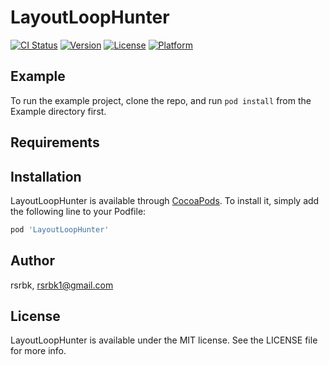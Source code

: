 # LayoutLoopHunter

[![CI Status](https://img.shields.io/travis/rsrbk/LayoutLoopHunter.svg?style=flat)](https://travis-ci.org/rsrbk/LayoutLoopHunter)
[![Version](https://img.shields.io/cocoapods/v/LayoutLoopHunter.svg?style=flat)](https://cocoapods.org/pods/LayoutLoopHunter)
[![License](https://img.shields.io/cocoapods/l/LayoutLoopHunter.svg?style=flat)](https://cocoapods.org/pods/LayoutLoopHunter)
[![Platform](https://img.shields.io/cocoapods/p/LayoutLoopHunter.svg?style=flat)](https://cocoapods.org/pods/LayoutLoopHunter)

## Example

To run the example project, clone the repo, and run `pod install` from the Example directory first.

## Requirements

## Installation

LayoutLoopHunter is available through [CocoaPods](https://cocoapods.org). To install
it, simply add the following line to your Podfile:

```ruby
pod 'LayoutLoopHunter'
```

## Author

rsrbk, rsrbk1@gmail.com

## License

LayoutLoopHunter is available under the MIT license. See the LICENSE file for more info.
